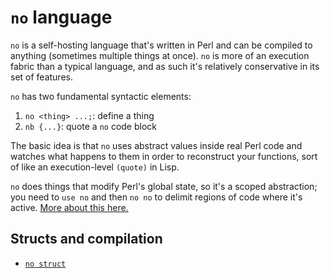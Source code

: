 # `no` language
`no` is a self-hosting language that's written in Perl and can be compiled to
anything (sometimes multiple things at once). `no` is more of an execution
fabric than a typical language, and as such it's relatively conservative in its
set of features.

`no` has two fundamental syntactic elements:

1. `no <thing> ...;`: define a thing
2. `nb {...}`: quote a `no` code block

The basic idea is that `no` uses abstract values inside real Perl code and
watches what happens to them in order to reconstruct your functions, sort of
like an execution-level `(quote)` in Lisp.

`no` does things that modify Perl's global state, so it's a scoped abstraction;
you need to `use no` and then `no no` to delimit regions of code where it's
active. [More about this here.](no/use.md)

## Structs and compilation
- [`no struct`](no/struct.md)

